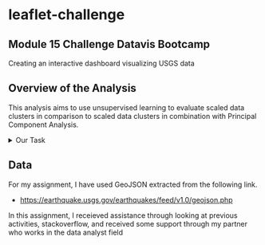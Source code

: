# leaflet-challenge
## Module 15 Challenge Datavis Bootcamp
Creating an interactive dashboard visualizing USGS data

## **Overview of the Analysis**
This analysis aims to use unsupervised learning to evaluate scaled data clusters in comparison to scaled data clusters in combination with Principal Component Analysis. 

<details><summary>Our Task</Summary>

1. Get your dataset. To do so, follow these steps: <br/>
    * The USGS provides earthquake data in a number of different formats, updated every 5 minutes. Visit the USGS GeoJSON FeedLinks to an external site. page and choose a dataset to visualize. 
    * When you click a dataset (such as "All Earthquakes from the Past 7 Days"), you will be given a JSON representation of that data. Use the URL of this JSON to pull in the data for the visualization.  <br/>

2. Import and visualize the data by doing the following: <br/>
    * Using Leaflet, create a map that plots all the earthquakes from your dataset based on their longitude and latitude.
        *Your data markers should reflect the magnitude of the earthquake by their size and the depth of the earthquake by color. Earthquakes with higher magnitudes should appear larger, and earthquakes with greater depth should appear darker in color.
    * Include popups that provide additional information about the earthquake when its associated marker is clicked.
    * Create a legend that will provide context for your map data.
    * Your visualization should look something like the preceding map.

</details>

## **Data**
For my assignment, I have used GeoJSON extracted from the following link. <br/>
   * https://earthquake.usgs.gov/earthquakes/feed/v1.0/geojson.php<br/>

In this assignment, I receieved assistance through looking at previous activities, stackoverflow, and received some support through my partner who works in the data analyst field<br/>



